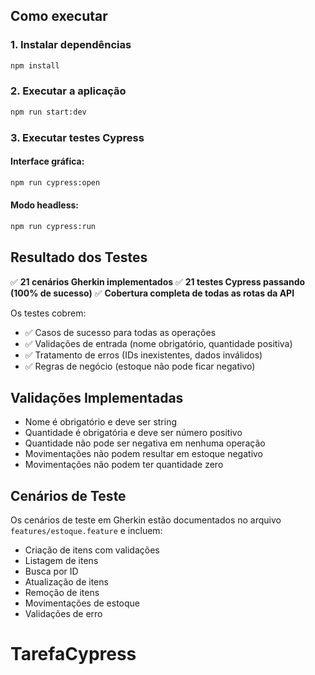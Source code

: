 ## Como executar

### 1. Instalar dependências
```bash
npm install
```

### 2. Executar a aplicação
```bash
npm run start:dev
```

### 3. Executar testes Cypress

#### Interface gráfica:
```bash
npm run cypress:open
```

#### Modo headless:
```bash
npm run cypress:run
```

## Resultado dos Testes

✅ **21 cenários Gherkin implementados**
✅ **21 testes Cypress passando (100% de sucesso)**
✅ **Cobertura completa de todas as rotas da API**

Os testes cobrem:
- ✅ Casos de sucesso para todas as operações
- ✅ Validações de entrada (nome obrigatório, quantidade positiva)
- ✅ Tratamento de erros (IDs inexistentes, dados inválidos)
- ✅ Regras de negócio (estoque não pode ficar negativo)

## Validações Implementadas

- Nome é obrigatório e deve ser string
- Quantidade é obrigatória e deve ser número positivo
- Quantidade não pode ser negativa em nenhuma operação
- Movimentações não podem resultar em estoque negativo
- Movimentações não podem ter quantidade zero

## Cenários de Teste

Os cenários de teste em Gherkin estão documentados no arquivo `features/estoque.feature` e incluem:

- Criação de itens com validações
- Listagem de itens
- Busca por ID
- Atualização de itens
- Remoção de itens
- Movimentações de estoque
- Validações de erro
# TarefaCypress
